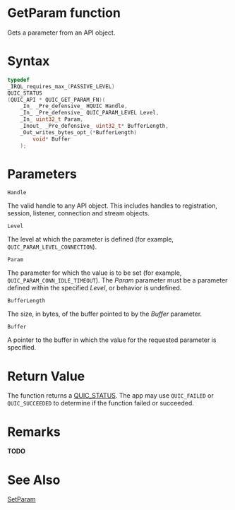GetParam function
======

Gets a parameter from an API object.

# Syntax

```C
typedef
_IRQL_requires_max_(PASSIVE_LEVEL)
QUIC_STATUS
(QUIC_API * QUIC_GET_PARAM_FN)(
    _In_ _Pre_defensive_ HQUIC Handle,
    _In_ _Pre_defensive_ QUIC_PARAM_LEVEL Level,
    _In_ uint32_t Param,
    _Inout_ _Pre_defensive_ uint32_t* BufferLength,
    _Out_writes_bytes_opt_(*BufferLength)
        void* Buffer
    );
```

# Parameters

`Handle`

The valid handle to any API object. This includes handles to registration, session, listener, connection and stream objects.

`Level`

The level at which the parameter is defined (for example, `QUIC_PARAM_LEVEL_CONNECTION`).

`Param`

The parameter for which the value is to be set (for example, `QUIC_PARAM_CONN_IDLE_TIMEOUT`). The *Param* parameter must be a parameter defined within the specified *Level*, or behavior is undefined.

`BufferLength`

The size, in bytes, of the buffer pointed to by the *Buffer* parameter.

`Buffer`

A pointer to the buffer in which the value for the requested parameter is specified.

# Return Value

The function returns a [QUIC_STATUS](../v0/QUIC_STATUS.md). The app may use `QUIC_FAILED` or `QUIC_SUCCEEDED` to determine if the function failed or succeeded.

# Remarks

**TODO**

# See Also

[SetParam](SetParam.md)<br>
